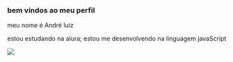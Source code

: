 ### bem vindos ao meu perfil 

meu nome é André luiz 

estou estudando na alura;
estou me desenvolvendo na linguagem javaScript 

![](https://media.tenor.com/LXM6jiZWc-gAAAAi/jiggle-chunky.gif)
